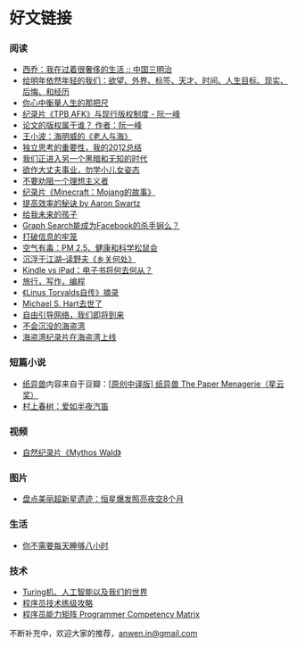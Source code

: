 好文链接
========


### 阅读
- [西乔：我在过着很奢侈的生活 :: 中国三明治](http://www.china30s.com/1340.html)
- [给明年依然年轻的我们：欲望、外界、标签、天才、时间、人生目标、现实、后悔、和经历](http://blog.sina.com.cn/s/blog_6e8e05ac0100wu4h.html )
- [你心中衡量人生的那把尺](http://www.productivelife.cn/2013/01/how-will-you-measure-your-life.html)
- [纪录片《TPB AFK》与现行版权制度 - 阮一峰](http://www.ruanyifeng.com/blog/2013/02/tpb.html)
- [论文的版权属于谁？ 作者：阮一峰](http://www.ruanyifeng.com/blog/2011/08/copyright_of_academic_papers.html)
- [王小波：海明威的《老人与海》](http://www.douban.com/group/topic/9157391/)
- [独立思考的重要性，我的2012总结](http://linlis.me/post/39927773993)
- [我们正进入另一个黑暗和无知的时代](http://jianshu.io/p/Ht77DQ)
- [欲作大丈夫事业，勿学小儿女姿态](http://jianshu.io/p/ucKAMb)
- [不要劝阻一个理想主义者](http://www.baibanbao.net/mylife/2012/11/10/do-not-discourage-an-idealist/)
- [纪录片《Minecraft：Mojang的故事》](http://www.ruanyifeng.com/blog/2012/12/minecraft_the_story_of_mojang.html)
- [提高效率的秘诀 by Aaron Swartz](http://www.yesen.org/?p=171)
- [给我未来的孩子](http://yue.fm/p9pdw)
- [Graph Search能成为Facebook的杀手锏么？](http://www.yesen.org/?p=211)
- [打破信息的牢笼](http://www.yesen.org/?p=204)
- [空气有毒：PM 2.5、健康和科学松鼠会](http://www.yesen.org/?p=156)
- [沉浮于江湖–读野夫《乡关何处》](http://www.yesen.org/?p=151)
- [Kindle vs iPad：电子书将何去何从？](http://www.yesen.org/?p=146)
- [旅行，写作，编程](http://www.aqee.net/traveling-writing-programming/)
- [《Linus Torvalds自传》摘录](http://www.ruanyifeng.com/blog/2012/09/linus_torvalds.html)
- [Michael S. Hart去世了](http://www.ruanyifeng.com/blog/2011/09/michael_s_hart_passed_away.html)
- [自由引导网络，我们即将到来](http://www.solidot.org/story?sid=12063)
- [不会沉没的海盗湾](http://www.ruanyifeng.com/blog/2010/05/an_unsinkable_tpb.html)
- [海盗湾纪录片在海盗湾上线](http://www.solidot.org/story?sid=33425)

### 短篇小说
- [纸异兽](http://yue.fm/gu54j)内容来自于豆瓣：[[原创中译版] 纸异兽 The Paper Menagerie（星云奖）](http://www.douban.com/group/topic/32678413/)
- [村上春树：爱如半夜汽笛](http://site.douban.com/163373/widget/notes/8731208/note/218636120/)

### 视频
- [自然纪录片《Mythos Wald》](http://www.biubiubiubiu.com/post/227)

### 图片
- [盘点美丽超新星遗迹：恒星爆发照亮夜空8个月](http://slide.tech.sina.com.cn/d/slide_5_453_27108.html)

### 生活
- [你不需要每天睡够八小时](http://jianshu.io/p/xNVzKC)

### 技术
- [Turing机、人工智能以及我们的世界](http://www.matrix67.com/blog/archives/4930)
- [程序员技术练级攻略](http://coolshell.cn/articles/4990.html)
- [程序员能力矩阵 Programmer Competency Matrix](http://static.icybear.net/%5BCN%5DProgrammer%20competency%20matrix.htm)

不断补充中，欢迎大家的推荐，anwen.in@gmail.com